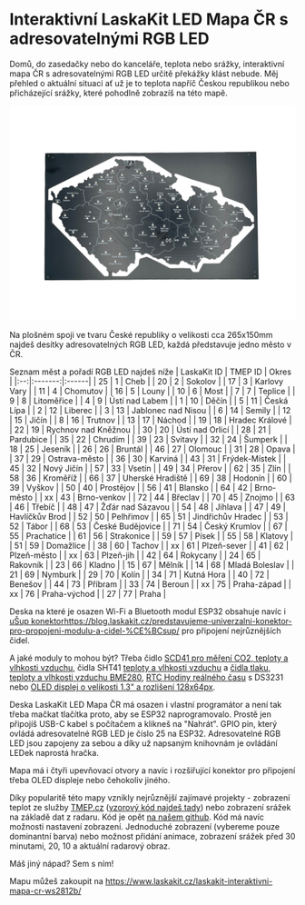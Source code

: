 # Interaktivní LaskaKit LED Mapa ČR s adresovatelnými RGB LED

Domů, do zasedačky nebo do kanceláře, teplota nebo srážky, interaktivní mapa ČR s adresovatelnými RGB LED určitě překážky klást nebude. Měj přehled o aktuální situaci ať už je to teplota napříč Českou republikou nebo přicházející srážky, které pohodlně zobrazíš na této mapě. 

![Mapa](https://github.com/LaskaKit/LED_Czech_Map/blob/main/img/10.jpg)

Na plošném spoji ve tvaru České republiky o velikosti cca 265x150mm najdeš desítky adresovatelných RGB LED, každá představuje jedno město v ČR.

Seznam měst a pořadí RGB LED najdeš níže 
| LaskaKit ID | TMEP ID | Okres |
|:--:|:-------:|:------|
| 25	| 1	| Cheb |
| 20	| 2	| Sokolov |
| 17	| 3	| Karlovy Vary |
| 11	| 4	| Chomutov |
| 16	| 5	| Louny |
| 10	| 6	| Most |
| 7	| 7 | Teplice |
| 9	| 8 | Litoměřice |
| 4	| 9 | Ústí nad Labem |
| 1 | 10 | Děčín |
| 5 | 11 | Česká Lípa |
| 2 | 12 | Liberec |
| 3 | 13 | Jablonec nad Nisou |
| 6 | 14 | Semily |
| 12 | 15 | Jičín |
| 8 | 16 | Trutnov |
| 13 | 17 | Náchod |
| 19 | 18 | Hradec Králové |
| 22 | 19 | Rychnov nad Kněžnou |
| 30 | 20 | Ústí nad Orlicí |
| 28 | 21 | Pardubice |
| 35 | 22 | Chrudim |
| 39 | 23 | Svitavy |
| 32 | 24 | Šumperk |
| 18 | 25 | Jeseník |
| 26 | 26 | Bruntál |
| 46 | 27 | Olomouc |
| 31 | 28 | Opava |
| 37 | 29 | Ostrava-město |
| 36 | 30 | Karviná |
| 43 | 31 | Frýdek-Místek |
| 45 | 32 | Nový Jičín |
| 57 | 33 | Vsetín |
| 49 | 34 | Přerov |
| 62 | 35 | Zlín |
| 58 | 36 | Kroměříž |
| 66 | 37 | Uherské Hradiště |
| 69 | 38 | Hodonín |
| 60 | 39 | Vyškov |
| 50 | 40 | Prostějov |
| 56 | 41 | Blansko |
| 64 | 42 | Brno-město |
| xx | 43 | Brno-venkov |
| 72 | 44 | Břeclav |
| 70 | 45 | Znojmo |
| 63 | 46 | Třebíč |
| 48 | 47 | Žďár nad Sázavou |
| 54 | 48 | Jihlava |
| 47 | 49 | Havlíčkův Brod |
| 52 | 50 | Pelhřimov |
| 65 | 51 | Jindřichův Hradec |
| 53 | 52 | Tábor |
| 68 | 53 | České Budějovice |
| 71 | 54 | Český Krumlov |
| 67 | 55 | Prachatice |
| 61 | 56 | Strakonice |
| 59 | 57 | Písek |
| 55 | 58 | Klatovy |
| 51 | 59 | Domažlice |
| 38 | 60 | Tachov |
| xx | 61 | Plzeň-sever |
| 41 | 62 | Plzeň-město |
| xx | 63 | Plzeň-jih |
| 42 | 64 | Rokycany |
| 24 | 65 | Rakovník |
| 23 | 66 | Kladno |
| 15 | 67 | Mělník |
| 14 | 68 | Mladá Boleslav |
| 21 | 69 | Nymburk |
| 29 | 70 | Kolín |
| 34 | 71 | Kutná Hora |
| 40 | 72 | Benešov |
| 44 | 73 | Příbram |
| 33 | 74 | Beroun |
| xx | 75 | Praha-západ |
| xx | 76 | Praha-východ |
| 27 | 77 | Praha |

Deska na které je osazen Wi-Fi a Bluetooth modul ESP32 obsahuje navíc i [uŠup konektor](https://blog.laskakit.cz/predstavujeme-univerzalni-konektor-pro-propojeni-modulu-a-cidel-%CE%BCsup/)https://blog.laskakit.cz/predstavujeme-univerzalni-konektor-pro-propojeni-modulu-a-cidel-%CE%BCsup/ pro připojení nejrůznějších čidel.

A jaké moduly to mohou být? Třeba čidlo [SCD41 pro měření CO2, teploty a vlhkosti vzduchu](https://www.laskakit.cz/laskakit-scd41-senzor-co2--teploty-a-vlhkosti-vzduchu/), čidla SHT41 [teploty a vlhkosti vzduchu](https://www.laskakit.cz/laskakit-sht40-senzor-teploty-a-vlhkosti-vzduchu/) a [čidla tlaku, teploty a vlhkosti vzduchu BME280](https://www.laskakit.cz/arduino-senzor-tlaku--teploty-a-vlhkosti-bme280/), [RTC Hodiny reálného času](https://www.laskakit.cz/laskakit-ds3231-orig--rtc-hodiny-realneho-casu/) s DS3231 nebo [OLED displej o velikosti 1.3" a rozlišení 128x64px](https://www.laskakit.cz/laskakit-oled-displej-128x64-1-3--i2c/?variantId=11903).

Deska LaskaKit LED Mapa ČR má osazen i vlastní programátor a není tak třeba mačkat tlačítka proto, aby se ESP32 naprogramovalo. Prostě jen připojíš USB-C kabel s počítačem a klikneš na "Nahrát".
GPIO pin, který ovládá adresovatelné RGB LED je číslo 25 na ESP32. Adresovatelné RGB LED jsou zapojeny za sebou a díky už napsaným knihovnám je ovládání LEDek naprostá hračka. 

Mapa má i čtyři upevňovací otvory a navíc i rozšiřující konektor pro připojení třeba OLED displeje nebo čehokoliv jiného.

Díky popularitě této mapy vznikly nejrůznější zajímavé projekty - zobrazení teplot ze služby [TMEP.cz](https://tmep.cz/) ([vzorový kód najdeš tady](https://github.com/LaskaKit/LED_Czech_Map/tree/main/SW/tmep_okresy-cr-teplota)) nebo zobrazení srážek na základě dat z radaru.
Kód je opět [na našem github](https://github.com/LaskaKit/LED_Czech_Map/tree/main/SW/CHMI_srazky). Kód má navíc možnosti nastavení zobrazení. 
Jednoduché zobrazení (vybereme pouze dominantní barva) nebo možnost přidání animace, zobrazení srážek před 30 minutami, 20, 10 a aktuální radarový obraz.

Máš jiný nápad? Sem s ním!

Mapu můžeš zakoupit na https://www.laskakit.cz/laskakit-interaktivni-mapa-cr-ws2812b/
